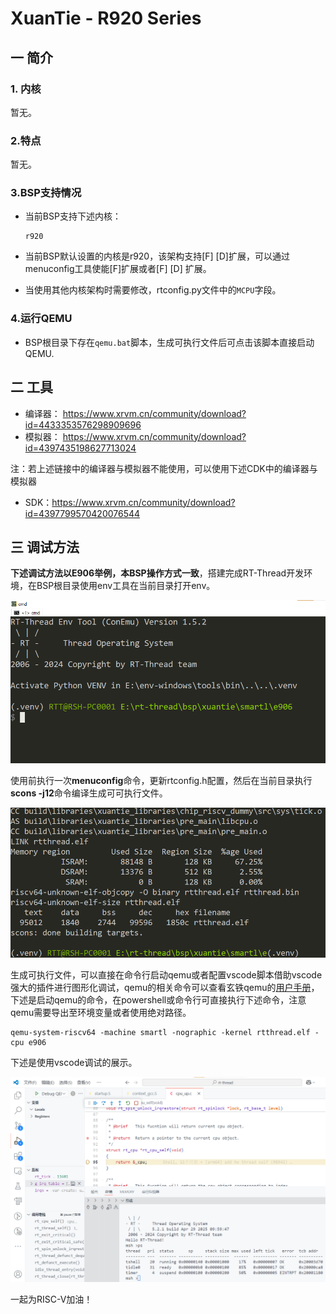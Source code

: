 # XuanTie - R920  Series

## 一 简介

### 1. 内核

暂无。

### 2.特点

暂无。

### 3.BSP支持情况

- 当前BSP支持下述内核：

  ```asciiarmor
  r920
  ```

- 当前BSP默认设置的内核是r920，该架构支持[F] [D]扩展，可以通过menuconfig工具使能[F]扩展或者[F] [D] 扩展。

- 当使用其他内核架构时需要修改，rtconfig.py文件中的`MCPU`字段。

### 4.运行QEMU

- BSP根目录下存在`qemu.bat`脚本，生成可执行文件后可点击该脚本直接启动QEMU.

## 二 工具

- 编译器： https://www.xrvm.cn/community/download?id=4433353576298909696
- 模拟器： https://www.xrvm.cn/community/download?id=4397435198627713024

注：若上述链接中的编译器与模拟器不能使用，可以使用下述CDK中的编译器与模拟器

- SDK：https://www.xrvm.cn/community/download?id=4397799570420076544

## 三 调试方法

**下述调试方法以E906举例，本BSP操作方式一致**，搭建完成RT-Thread开发环境，在BSP根目录使用env工具在当前目录打开env。

![](figures/1.env.png)

使用前执行一次**menuconfig**命令，更新rtconfig.h配置，然后在当前目录执行**scons -j12**命令编译生成可可执行文件。

<img src="figures/2.scons.png" alt="env">

生成可执行文件，可以直接在命令行启动qemu或者配置vscode脚本借助vscode强大的插件进行图形化调试，qemu的相关命令可以查看玄铁qemu的[用户手册](https://www.xrvm.cn/community/download?id=4397435198627713024)，下述是启动qemu的命令，在powershell或命令行可直接执行下述命令，注意qemu需要导出至环境变量或者使用绝对路径。

```shell
qemu-system-riscv64 -machine smartl -nographic -kernel rtthread.elf -cpu e906
```

下述是使用vscode调试的展示。

<img src="figures/3.vscode.png" alt="env">

一起为RISC-V加油！